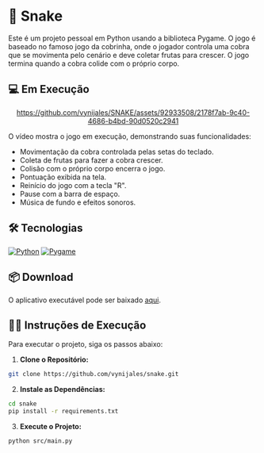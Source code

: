 # 🐍 Snake

Este é um projeto pessoal em Python usando a biblioteca Pygame. O jogo é baseado no famoso jogo da cobrinha, onde o jogador controla uma cobra que se movimenta pelo cenário e deve coletar frutas para crescer. O jogo termina quando a cobra colide com o próprio corpo.

## 💻 Em Execução

<div align="center">

https://github.com/vynijales/SNAKE/assets/92933508/2178f7ab-9c40-4686-b4bd-90d0520c2941

</div>

O vídeo mostra o jogo em execução, demonstrando suas funcionalidades:

- Movimentação da cobra controlada pelas setas do teclado.
- Coleta de frutas para fazer a cobra crescer.
- Colisão com o próprio corpo encerra o jogo.
- Pontuação exibida na tela.
- Reinício do jogo com a tecla "R".
- Pause com a barra de espaço.
- Música de fundo e efeitos sonoros.


## 🛠️ Tecnologias

[![Python](https://img.shields.io/badge/https%3A%2F%2Fimg.shields.io%2Fbadge%2FPython-v3.12.0-blue?style=flat&logo=python&logoColor=ffdd54&label=Python&labelColor=3670A0&color=gray&cacheSeconds=https%3A%2F%2Fpython.org)](https://www.python.org/)
[![Pygame](https://img.shields.io/badge/Pygame-v2.5.2-blue?style=flat&logo=python&logoColor=green&color=gray
)](https://www.pygame.org/)

## 📦 Download
O aplicativo executável pode ser baixado [aqui](https://drive.google.com/file/d/1NvGtTGdzJjK2Zh-rF-9bub4lJLeP0aoO/view?usp=sharing).

## 👨‍💻 Instruções de Execução

Para executar o projeto, siga os passos abaixo:

1. **Clone o Repositório:**

```bash
git clone https://github.com/vynijales/snake.git
```

2. **Instale as Dependências:**
```bash	
cd snake
pip install -r requirements.txt
```

3. **Execute o Projeto:**

```bash
python src/main.py
```
